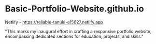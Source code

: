 # Basic-Portfolio-Website.github.io
Netlify - https://reliable-tanuki-e15627.netlify.app

"This marks my inaugural effort in crafting a responsive portfolio website, encompassing dedicated sections for education, projects, and skills."
